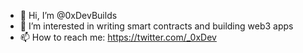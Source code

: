 - 👋 Hi, I’m @0xDevBuilds
- 👀 I’m interested in writing smart contracts and building web3 apps
- 📫 How to reach me: https://twitter.com/_0xDev 
<!--- 
🌱 I’m currently learning 
💞️ I’m looking to collaborate on ...
--->

<!---
0xDevBuilds/0xDevBuilds is a ✨ special ✨ repository because its `README.md` (this file) appears on your GitHub profile.
You can click the Preview link to take a look at your changes.
--->
